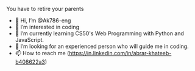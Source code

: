 You have to retire your parents

- 👋 Hi, I’m @Ak786-eng
- 👀 I’m interested in coding
- 🌱 I’m currently learning CS50's Web Programming with Python and JavaScript.
- 💞️ I’m looking for an experienced person who will guide me in coding.
- 📫 How to reach me (https://in.linkedin.com/in/abrar-khateeb-b408622a3)


